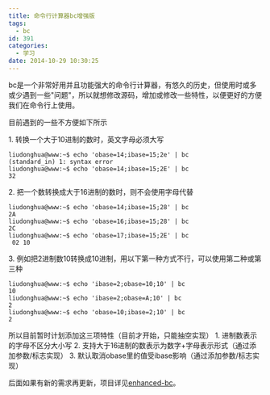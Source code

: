 ```yaml
---
title: 命令行计算器bc增强版
tags:
  - bc
id: 391
categories:
  - 学习
date: 2014-10-29 10:30:25
---
```


bc是一个非常好用并且功能强大的命令行计算器，有悠久的历史，但使用时或多或少遇到一些"问题"，所以就想修改源码，增加或修改一些特性，以便更好的方便我们在命令行上使用。
<!--more-->目前遇到的一些不方便如下所示

1\. 转换一个大于10进制的数时，英文字母必须大写

```shell
liudonghua@www:~$ echo 'obase=14;ibase=15;2e' | bc
(standard_in) 1: syntax error
liudonghua@www:~$ echo 'obase=14;ibase=15;2E' | bc
32
```

2\. 把一个数转换成大于16进制的数时，则不会使用字母代替

```shell
liudonghua@www:~$ echo 'obase=14;ibase=15;28' | bc
2A
liudonghua@www:~$ echo 'obase=16;ibase=15;28' | bc
2C
liudonghua@www:~$ echo 'obase=17;ibase=15;2E' | bc
 02 10
```

3\. 例如把2进制数10转换成10进制，用以下第一种方式不行，可以使用第二种或第三种

```shell
liudonghua@www:~$ echo 'ibase=2;obase=10;10' | bc
10
liudonghua@www:~$ echo 'ibase=2;obase=A;10' | bc
2
liudonghua@www:~$ echo 'obase=10;ibase=2;10' | bc
2
```

所以目前暂时计划添加这三项特性（目前才开始，只能抽空实现）
1\. 进制数表示的字母不区分大小写
2\. 支持大于16进制的数表示为数字+字母表示形式（通过添加参数/标志实现）
3\. 默认取消obase里的值受ibase影响（通过添加参数/标志实现）

后面如果有新的需求再更新，项目详见[enhanced-bc](https://github.com/liudonghua123/enhanced-bc)。